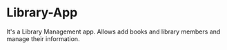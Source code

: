 # Library-App
 It's a Library Management app. Allows add books and library members and manage their information.
